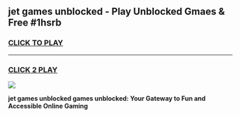 
## jet games unblocked - Play Unblocked Gmaes & Free #1hsrb
<h3>
<a href="https://news.freeplayer.one?title=jet_games_unblocked&ref=26F">CLICK TO PLAY</a></h3>
<hr>

<h3>
<a href="https://news.freeplayer.one?title=jet_games_unblocked&ref=26F">CLICK 2 PLAY</a>
  
</h3>

<a href="https://news.freeplayer.one?title=jet_games_unblocked&ref=26F/"><img src="https://clearcache.store/games.png"></a>


**jet games unblocked games unblocked: Your Gateway to Fun and Accessible Online Gaming**

